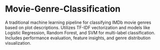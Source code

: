 # Movie-Genre-Classification
A traditional machine learning pipeline for classifying IMDb movie genres based on plot descriptions. Utilizes TF-IDF vectorization and models like Logistic Regression, Random Forest, and SVM for multi-label classification. Includes performance evaluation, feature insights, and genre distribution visualization.
